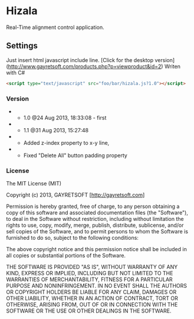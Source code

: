 # Hizala #

Real-Time alignment control application.

## Settings ##
Just insert html javascript include line.
[Click for the desktop version] (http://www.gayretsoft.com/products.php?p=viewproduct&id=2)
Writen with C#


```html
<script type="text/javascript" src="foo/bar/hizala.js?1.0"></script>
```

### Version ###
* - 1.0 @24 Aug 2013, 18:33:08 - first
* - 1.1 @31 Aug 2013, 15:27:48
*   + Added z-index property to x-y line,
*   + Fixed "Delete All" button padding property

### License ###

The MIT License (MIT)

Copyright (c) 2013, GAYRETSOFT [http://gayretsoft.com]

Permission is hereby granted, free of charge, to any person obtaining a copy of
this software and associated documentation files (the "Software"), to deal in
the Software without restriction, including without limitation the rights to
use, copy, modify, merge, publish, distribute, sublicense, and/or sell copies of
the Software, and to permit persons to whom the Software is furnished to do so,
subject to the following conditions:

The above copyright notice and this permission notice shall be included in all
copies or substantial portions of the Software.

THE SOFTWARE IS PROVIDED "AS IS", WITHOUT WARRANTY OF ANY KIND, EXPRESS OR
IMPLIED, INCLUDING BUT NOT LIMITED TO THE WARRANTIES OF MERCHANTABILITY, FITNESS
FOR A PARTICULAR PURPOSE AND NONINFRINGEMENT. IN NO EVENT SHALL THE AUTHORS OR
COPYRIGHT HOLDERS BE LIABLE FOR ANY CLAIM, DAMAGES OR OTHER LIABILITY, WHETHER
IN AN ACTION OF CONTRACT, TORT OR OTHERWISE, ARISING FROM, OUT OF OR IN
CONNECTION WITH THE SOFTWARE OR THE USE OR OTHER DEALINGS IN THE SOFTWARE.
